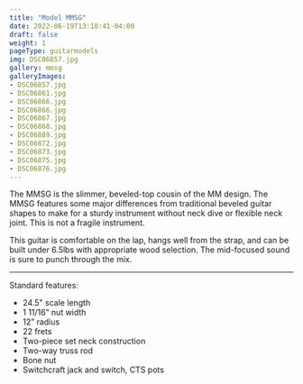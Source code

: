 ```yaml
---
title: "Model MMSG"
date: 2022-06-19T13:18:41-04:00
draft: false
weight: 1
pageType: guitarmodels
img: DSC06857.jpg
gallery: mmsg
galleryImages:
- DSC06857.jpg
- DSC06861.jpg
- DSC06866.jpg
- DSC06866.jpg
- DSC06867.jpg
- DSC06868.jpg
- DSC06889.jpg
- DSC06872.jpg
- DSC06873.jpg
- DSC06875.jpg
- DSC06876.jpg
---
```


The MMSG is the slimmer, beveled-top cousin of the MM design. The MMSG features some major differences from traditional beveled guitar shapes to make for a sturdy instrument without neck dive or flexible neck joint. This is not a fragile instrument. 

This guitar is comfortable on the lap, hangs well from the strap, and can be built under 6.5lbs with appropriate wood selection. The mid-focused sound is sure to punch through the mix. 

---

Standard features:
- 24.5" scale length
- 1 11/16” nut width
- 12” radius
- 22 frets
- Two-piece set neck construction
- Two-way truss rod
- Bone nut
- Switchcraft jack and switch, CTS pots

